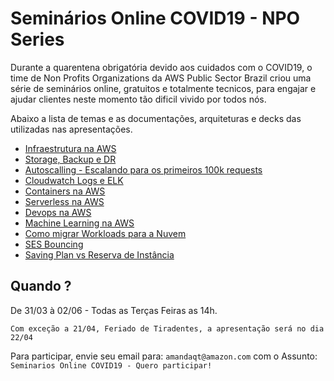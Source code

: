 # Seminários Online COVID19 - NPO Series

Durante a quarentena obrigatória devido aos cuidados com o COVID19, o time de Non Profits Organizations da AWS Public Sector Brazil criou uma série de seminários online, gratuitos e totalmente tecnicos, para engajar e ajudar clientes neste momento tão dificil vivido por todos nós.

Abaixo a lista de temas e as documentações, arquiteturas e decks das utilizadas nas apresentações.

- [Infraestrutura na AWS](https://github.com/mandalvesq/webinars-aws-series-1/tree/master/01-infraestrutura-na-aws)
- [Storage, Backup e DR](https://github.com/mandalvesq/webinars-aws-series-1/tree/master/02-storage-backup-dr)
- [Autoscalling - Escalando para os primeiros 100k requests](https://github.com/mandalvesq/webinars-aws-series-1/tree/master/03-autoscalling-100k-requests)
- [Cloudwatch Logs e ELK](https://github.com/mandalvesq/webinars-aws-series-1/tree/master/04-cloudwatchlogs-elk)
- [Containers na AWS]()
- [Serverless na AWS]()
- [Devops na AWS]()
- [Machine Learning na AWS]()
- [Como migrar Workloads para a Nuvem]()
- [SES Bouncing]()
- [Saving Plan vs Reserva de Instância]()

## Quando ?

De 31/03 à 02/06 - Todas as Terças Feiras as 14h. 


```Com exceção a 21/04, Feriado de Tiradentes, a apresentação será no dia 22/04```

Para participar, envie seu email para: `amandaqt@amazon.com` com o Assunto: `Seminarios Online COVID19 - Quero participar!`


